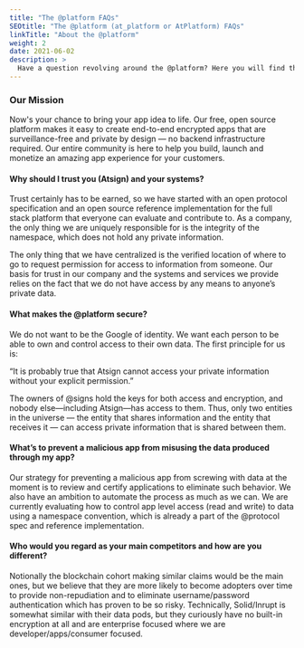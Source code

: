 ```yaml
---
title: "The @platform FAQs"
SEOtitle: "The @platform (at_platform or AtPlatform) FAQs"
linkTitle: "About the @platform"
weight: 2
date: 2021-06-02
description: >
  Have a question revolving around the @platform? Here you will find those answers!
---
```


### Our Mission

Now's your chance to bring your app idea to life. Our free, open source platform makes it easy to create end-to-end encrypted apps that are surveillance-free and private by design — no backend infrastructure required. Our entire community is here to help you build, launch and monetize an amazing app experience for your customers.

#### Why should I trust you (Atsign) and your systems?

Trust certainly has to be earned, so we have started with an open protocol specification and an open source reference implementation for the full stack platform that everyone can evaluate and contribute to. As a company, the only thing we are uniquely responsible for is the integrity of the namespace, which does not hold any private information.

The only thing that we have centralized is the verified location of where to go to request permission for access to information from someone. Our basis for trust in our company and the systems and services we provide relies on the fact that we do not have access by any means to anyone’s private data.

#### What makes the @platform secure?

We do not want to be the Google of identity. We want each person to be able to own and control access to their own data. The first principle for us is:

“It is probably true that Atsign cannot access your private information without your explicit permission.”

The owners of @signs hold the keys for both access and encryption, and nobody else—including Atsign—has access to them. Thus, only two entities in the universe — the entity that shares information and the entity that receives it — can access private information that is shared between them.

#### What’s to prevent a malicious app from misusing the data produced through my app?

Our strategy for preventing a malicious app from screwing with data at the moment is to review and certify applications to eliminate such behavior. We also have an ambition to automate the process as much as we can. We are currently evaluating how to control app level access (read and write) to data using a namespace convention, which is already a part of the @protocol spec and reference implementation.

#### Who would you regard as your main competitors and how are you different?

Notionally the blockchain cohort making similar claims would be the main ones, but we believe that they are more likely to become adopters over time to provide non-repudiation and to eliminate username/password authentication which has proven to be so risky. Technically, Solid/Inrupt is somewhat similar with their data pods, but they curiously have no built-in encryption at all and are enterprise focused where we are developer/apps/consumer focused.
